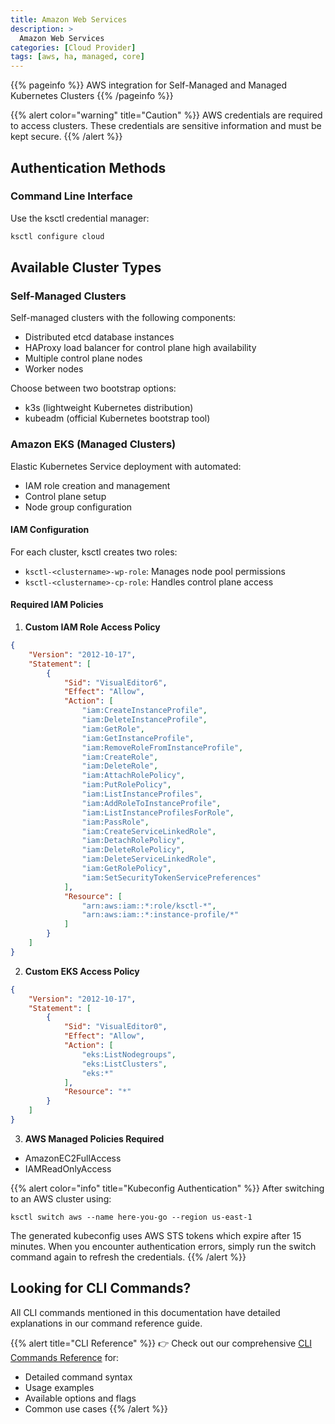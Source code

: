 ```yaml
---
title: Amazon Web Services
description: >
  Amazon Web Services
categories: [Cloud Provider]
tags: [aws, ha, managed, core]
---
```


{{% pageinfo %}}
AWS integration for Self-Managed and Managed Kubernetes Clusters
{{% /pageinfo %}}

{{% alert color="warning" title="Caution" %}}
AWS credentials are required to access clusters. These credentials are sensitive information and must be kept secure.
{{% /alert %}}

## Authentication Methods

### Command Line Interface
Use the ksctl credential manager:
```bash
ksctl configure cloud
```

## Available Cluster Types

### Self-Managed Clusters
Self-managed clusters with the following components:
- Distributed etcd database instances
- HAProxy load balancer for control plane high availability
- Multiple control plane nodes
- Worker nodes

Choose between two bootstrap options:
- k3s (lightweight Kubernetes distribution)
- kubeadm (official Kubernetes bootstrap tool)

### Amazon EKS (Managed Clusters)
Elastic Kubernetes Service deployment with automated:
- IAM role creation and management
- Control plane setup
- Node group configuration

#### IAM Configuration
For each cluster, ksctl creates two roles:
- `ksctl-<clustername>-wp-role`: Manages node pool permissions
- `ksctl-<clustername>-cp-role`: Handles control plane access

#### Required IAM Policies

1. **Custom IAM Role Access Policy**
```json
{
    "Version": "2012-10-17",
    "Statement": [
        {
            "Sid": "VisualEditor6",
            "Effect": "Allow",
            "Action": [
                "iam:CreateInstanceProfile",
                "iam:DeleteInstanceProfile",
                "iam:GetRole",
                "iam:GetInstanceProfile",
                "iam:RemoveRoleFromInstanceProfile",
                "iam:CreateRole",
                "iam:DeleteRole",
                "iam:AttachRolePolicy",
                "iam:PutRolePolicy",
                "iam:ListInstanceProfiles",
                "iam:AddRoleToInstanceProfile",
                "iam:ListInstanceProfilesForRole",
                "iam:PassRole",
                "iam:CreateServiceLinkedRole",
                "iam:DetachRolePolicy",
                "iam:DeleteRolePolicy",
                "iam:DeleteServiceLinkedRole",
                "iam:GetRolePolicy",
                "iam:SetSecurityTokenServicePreferences"
            ],
            "Resource": [
                "arn:aws:iam::*:role/ksctl-*",
                "arn:aws:iam::*:instance-profile/*"
            ]
        }
    ]
}
```

2. **Custom EKS Access Policy**
```json
{
    "Version": "2012-10-17",
    "Statement": [
        {
            "Sid": "VisualEditor0",
            "Effect": "Allow",
            "Action": [
                "eks:ListNodegroups",
                "eks:ListClusters",
                "eks:*"
            ],
            "Resource": "*"
        }
    ]
}
```

3. **AWS Managed Policies Required**
- AmazonEC2FullAccess
- IAMReadOnlyAccess

{{% alert color="info" title="Kubeconfig Authentication" %}}
After switching to an AWS cluster using:
```shell
ksctl switch aws --name here-you-go --region us-east-1
```
The generated kubeconfig uses AWS STS tokens which expire after 15 minutes. When you encounter authentication errors, simply run the switch command again to refresh the credentials.
{{% /alert %}}


## Looking for CLI Commands?

All CLI commands mentioned in this documentation have detailed explanations in our command reference guide.

{{% alert title="CLI Reference" %}}
👉 Check out our comprehensive [CLI Commands Reference](/docs/reference/) for:
- Detailed command syntax
- Usage examples
- Available options and flags
- Common use cases
{{% /alert %}}
